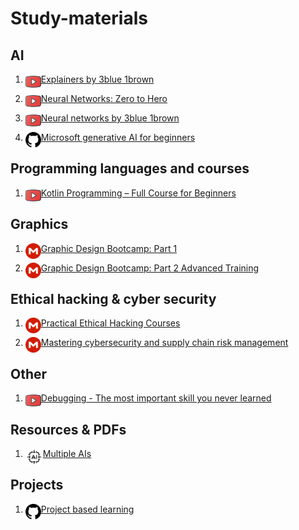 # Study-materials

## AI

1. <img align="left" alt="https://t.me/MeherMankar" width="25px" src="./Images/youtube.svg" />[Explainers by 3blue 1brown](https://youtube.com/playlist?list=PLZHQObOWTQDN52m7Y21ePrTbvXkPaWVSg)

2. <img align="left" alt="https://t.me/MeherMankar" width="25px" src="./Images/youtube.svg" />[Neural Networks: Zero to Hero](https://m.youtube.com/playlist?list=PLAqhIrjkxbuWI23v9cThsA9GvCAUhRvKZ)

4. <img align="left" alt="https://t.me/MeherMankar" width="25px" src="./Images/youtube.svg" />[Neural networks by 3blue 1brown](https://youtube.com/playlist?list=PLZHQObOWTQDNU6R1_67000Dx_ZCJB-3pi)

5. <img align="left" alt="https://t.me/MeherMankar" width="25px" src="./Images/github.svg" />[Microsoft generative AI for beginners](https://microsoft.github.io/generative-ai-for-beginners/)

## Programming languages and courses

1. <img align="left" alt="https://t.me/MeherMankar" width="25px" src="./Images/youtube.svg" />[Kotlin Programming – Full Course for Beginners](https://youtu.be/EExSSotojVI)

## Graphics

1. <img align="left" alt="https://t.me/MeherMankar" width="25px" src="./Images/mega.svg" />[Graphic Design Bootcamp: Part 1](https://mega.nz/folder/JQYlBaZK#vqe0cjb3hUiHbccy4S6nJw)

2. <img align="left" alt="https://t.me/MeherMankar" width="25px" src="./Images/mega.svg" />[Graphic Design Bootcamp: Part 2 Advanced Training](https://mega.nz/folder/5YJhnAhB#UwCrrEb-seP2T7-n7hPvjg)

## Ethical hacking & cyber security 

1. <img align="left" alt="https://t.me/MeherMankar" width="25px" src="./Images/mega.svg" />[Practical Ethical Hacking Courses](https://mega.nz/folder/Q7VgCDaR#W7y2-dmaDov7acfG5L6VNg)

2. <img align="left" alt="https://t.me/MeherMankar" width="25px" src="./Images/mega.svg" />[Mastering cybersecurity and supply chain risk management](https://mega.nz/file/ulw2DIzY#ilEMkBW6px8O3uDWhpT6Cw-a7w7o8itG7qbqs4z4WPk)

## Other 

1. <img align="left" alt="https://t.me/MeherMankar" width="25px" src="./Images/youtube.svg" />[Debugging - The most important skill you never learned](https://youtu.be/l8pe_MSX4Lc)

## Resources & PDFs

1. <img align="left" alt="https://t.me/MeherMankar" width="28px" src="./Images/ai-chipset.svg" />[Multiple AIs](https://www.notdiamond.ai/)

## Projects

1. <img align="left" alt="https://t.me/MeherMankar" width="25px" src="./Images/github.svg" />[Project based learning](https://github.com/MeherMankar/project-based-learning/)
